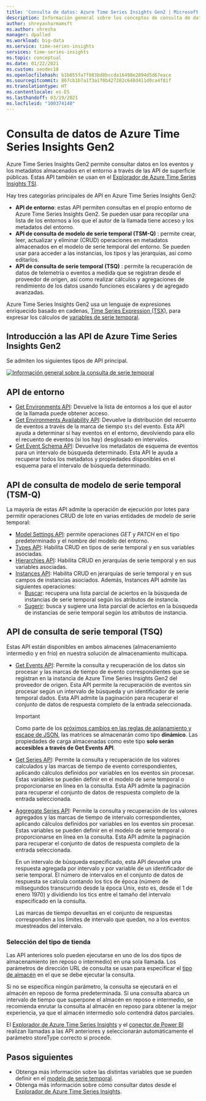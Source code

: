 ```yaml
---
title: 'Consulta de datos: Azure Time Series Insights Gen2 | Microsoft Docs'
description: Información general sobre los conceptos de consulta de datos y la API REST de Azure Time Series Insights Gen2.
author: shreyasharmamsft
ms.author: shresha
manager: dpalled
ms.workload: big-data
ms.service: time-series-insights
services: time-series-insights
ms.topic: conceptual
ms.date: 01/22/2021
ms.custom: seodec18
ms.openlocfilehash: b1b055fa7f083bd8bccda16498e2894d5d67eace
ms.sourcegitcommit: 867cb1b7a1f3a1f0b427282c648d411d0ca4f81f
ms.translationtype: HT
ms.contentlocale: es-ES
ms.lasthandoff: 03/19/2021
ms.locfileid: "100374140"
---
```

# <a name="querying-data-from-azure-time-series-insights-gen2"></a>Consulta de datos de Azure Time Series Insights Gen2

Azure Time Series Insights Gen2 permite consultar datos en los eventos y los metadatos almacenados en el entorno a través de las API de superficie públicas. Estas API también se usan en el [Explorador de Azure Time Series Insights TSI](./concepts-ux-panels.md).

Hay tres categorías principales de API en Azure Time Series Insights Gen2:

* **API de entorno**: estas API permiten consultas en el propio entorno de Azure Time Series Insights Gen2. Se pueden usar para recopilar una lista de los entornos a los que el autor de la llamada tiene acceso y los metadatos del entorno.
* **API de consulta de modelo de serie temporal (TSM-Q)** : permite crear, leer, actualizar y eliminar (CRUD) operaciones en metadatos almacenados en el modelo de serie temporal del entorno. Se pueden usar para acceder a las instancias, los tipos y las jerarquías, así como editarlos.
* **API de consulta de serie temporal (TSQ)** : permite la recuperación de datos de telemetría o eventos a medida que se registran desde el proveedor de origen, así como realizar cálculos y agregaciones de rendimiento de los datos usando funciones escalares y de agregado avanzadas.

Azure Time Series Insights Gen2 usa un lenguaje de expresiones enriquecido basado en cadenas, [Time Series Expression (TSX)](/rest/api/time-series-insights/reference-time-series-expression-syntax), para expresar los cálculos de [variables de serie temporal](./concepts-variables.md).

## <a name="azure-time-series-insights-gen2-apis-overview"></a>Introducción a las API de Azure Time Series Insights Gen2

Se admiten los siguientes tipos de API principal.

[![Información general sobre la consulta de serie temporal](media/v2-update-tsq/tsq.png)](media/v2-update-tsq/tsq.png#lightbox)

## <a name="environment-apis"></a>API de entorno

* [Get Environments API](/rest/api/time-series-insights/management(gen1/gen2)/accesspolicies/listbyenvironment): Devuelve la lista de entornos a los que el autor de la llamada puede obtener acceso.
* [Get Environments Availability API](/rest/api/time-series-insights/dataaccessgen2/query/getavailability): Devuelve la distribución del recuento de eventos a través de la marca de tiempo `$ts` del evento. Esta API ayuda a determinar si hay eventos en el entorno, devolviendo para ello el recuento de eventos (si los hay) desglosado en intervalos.
* [Get Event Schema API](/rest/api/time-series-insights/dataaccessgen2/query/geteventschema): Devuelve los metadatos de esquema de eventos para un intervalo de búsqueda determinado. Esta API le ayuda a recuperar todos los metadatos y propiedades disponibles en el esquema para el intervalo de búsqueda determinado.

## <a name="time-series-model-query-tsm-q-apis"></a>API de consulta de modelo de serie temporal (TSM-Q)

La mayoría de estas API admite la operación de ejecución por lotes para permitir operaciones CRUD de lote en varias entidades de modelo de serie temporal:

* [Model Settings API](/rest/api/time-series-insights/reference-model-apis): permite operaciones *GET* y *PATCH* en el tipo predeterminado y el nombre del modelo del entorno.
* [Types API](/rest/api/time-series-insights/reference-model-apis#types-api): Habilita CRUD en tipos de serie temporal y en sus variables asociadas.
* [Hierarchies API](/rest/api/time-series-insights/reference-model-apis#hierarchies-api): Habilita CRUD en jerarquías de serie temporal y en sus variables asociadas.
* [Instances API](/rest/api/time-series-insights/reference-model-apis#instances-api): Habilita CRUD en jerarquías de serie temporal y en sus campos de instancias asociados. Además, Instances API admite las siguientes operaciones:
  * [Buscar](/rest/api/time-series-insights/dataaccessgen2/timeseriesinstances/search): recupera una lista parcial de aciertos en la búsqueda de instancias de serie temporal según los atributos de instancia.
  * [Sugerir](/rest/api/time-series-insights/dataaccessgen2/timeseriesinstances/suggest): busca y sugiere una lista parcial de aciertos en la búsqueda de instancias de serie temporal según los atributos de instancia.

## <a name="time-series-query-tsq-apis"></a>API de consulta de serie temporal (TSQ)

Estas API están disponibles en ambos almacenes (almacenamiento intermedio y en frío) en nuestra solución de almacenamiento multicapa. 

* [Get Events API](/rest/api/time-series-insights/dataaccessgen2/query/execute#getevents): Permite la consulta y recuperación de los datos sin procesar y las marcas de tiempo de evento correspondientes que se registran en la instancia de Azure Time Series Insights Gen2 del proveedor de origen. Esta API permite la recuperación de eventos sin procesar según un intervalo de búsqueda y un identificador de serie temporal dados. Esta API admite la paginación para recuperar el conjunto de datos de respuesta completo de la entrada seleccionada.

  > [!IMPORTANT]
  > Como parte de los [próximos cambios en las reglas de aplanamiento y escape de JSON](./ingestion-rules-update.md), las matrices se almacenarán como tipo **dinámico**. Las propiedades de carga almacenadas como este tipo **solo serán accesibles a través de Get Events API**.

* [Get Series API](/rest/api/time-series-insights/dataaccessgen2/query/execute#getseries): Permite la consulta y recuperación de los valores calculados y las marcas de tiempo de evento correspondientes, aplicando cálculos definidos por variables en los eventos sin procesar. Estas variables se pueden definir en el modelo de serie temporal o proporcionarse en línea en la consulta. Esta API admite la paginación para recuperar el conjunto de datos de respuesta completo de la entrada seleccionada.

* [Aggregate Series API](/rest/api/time-series-insights/dataaccessgen2/query/execute#aggregateseries): Permite la consulta y recuperación de los valores agregados y las marcas de tiempo de intervalo correspondientes, aplicando cálculos definidos por variables en los eventos sin procesar. Estas variables se pueden definir en el modelo de serie temporal o proporcionarse en línea en la consulta. Esta API admite la paginación para recuperar el conjunto de datos de respuesta completo de la entrada seleccionada.
  
  En un intervalo de búsqueda especificado, esta API devuelve una respuesta agregada por intervalo y por variable de un identificador de serie temporal. El número de intervalos en el conjunto de datos de respuesta se calcula contando los tics de época (número de milisegundos transcurrido desde la época Unix, esto es, desde el 1 de enero 1970) y dividiendo los tics entre el tamaño del intervalo especificado en la consulta.

  Las marcas de tiempo devueltas en el conjunto de respuestas corresponden a los límites de intervalo que quedan, no a los eventos muestreados del intervalo.


### <a name="selecting-store-type"></a>Selección del tipo de tienda

Las API anteriores solo pueden ejecutarse en uno de los dos tipos de almacenamiento (en reposo o intermedio) en una sola llamada. Los parámetros de dirección URL de consulta se usan para especificar el [tipo de almacén](/rest/api/time-series-insights/dataaccessgen2/query/execute#uri-parameters) en el que se debe ejecutar la consulta. 

Si no se especifica ningún parámetro, la consulta se ejecutará en el almacén en reposo de forma predeterminada. Si una consulta abarca un intervalo de tiempo que superpone el almacén en reposo e intermedio, se recomienda enrutar la consulta al almacén en reposo para obtener la mejor experiencia, ya que el almacén intermedio solo contendrá datos parciales. 

El [Explorador de Azure Time Series Insights](./concepts-ux-panels.md) y el [conector de Power BI](./how-to-connect-power-bi.md) realizan llamadas a las API anteriores y seleccionarán automáticamente el parámetro storeType correcto si procede. 


## <a name="next-steps"></a>Pasos siguientes

* Obtenga más información sobre las distintas variables que se pueden definir en el [modelo de serie temporal](./concepts-model-overview.md).
* Obtenga más información sobre cómo consultar datos desde el [Explorador de Azure Time Series Insights](./concepts-ux-panels.md).
